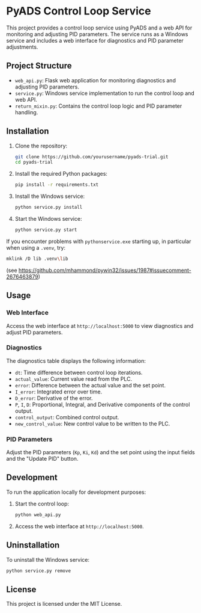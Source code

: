 # PyADS Control Loop Service

This project provides a control loop service using PyADS and a web API for monitoring and adjusting PID parameters. The service runs as a Windows service and includes a web interface for diagnostics and PID parameter adjustments.

## Project Structure

- `web_api.py`: Flask web application for monitoring diagnostics and adjusting PID parameters.
- `service.py`: Windows service implementation to run the control loop and web API.
- `return_mixin.py`: Contains the control loop logic and PID parameter handling.

## Installation

1. Clone the repository:
    ```sh
    git clone https://github.com/yourusername/pyads-trial.git
    cd pyads-trial
    ```

2. Install the required Python packages:
    ```sh
    pip install -r requirements.txt
    ```

3. Install the Windows service:
    ```sh
    python service.py install
    ```

4. Start the Windows service:
    ```sh
    python service.py start
    ```

If you encounter problems with `pythonservice.exe` starting up, in particular when using a `.venv`, try:

```sh
mklink /D lib .venv\lib
```
(see https://github.com/mhammond/pywin32/issues/1987#issuecomment-2676463879)

## Usage

### Web Interface

Access the web interface at `http://localhost:5000` to view diagnostics and adjust PID parameters.

### Diagnostics

The diagnostics table displays the following information:
- `dt`: Time difference between control loop iterations.
- `actual_value`: Current value read from the PLC.
- `error`: Difference between the actual value and the set point.
- `I_error`: Integrated error over time.
- `D_error`: Derivative of the error.
- `P`, `I`, `D`: Proportional, Integral, and Derivative components of the control output.
- `control_output`: Combined control output.
- `new_control_value`: New control value to be written to the PLC.

### PID Parameters

Adjust the PID parameters (`Kp`, `Ki`, `Kd`) and the set point using the input fields and the "Update PID" button.

## Development

To run the application locally for development purposes:
1. Start the control loop:
    ```sh
    python web_api.py
    ```

2. Access the web interface at `http://localhost:5000`.

## Uninstallation

To uninstall the Windows service:
```sh
python service.py remove
```

## License

This project is licensed under the MIT License.